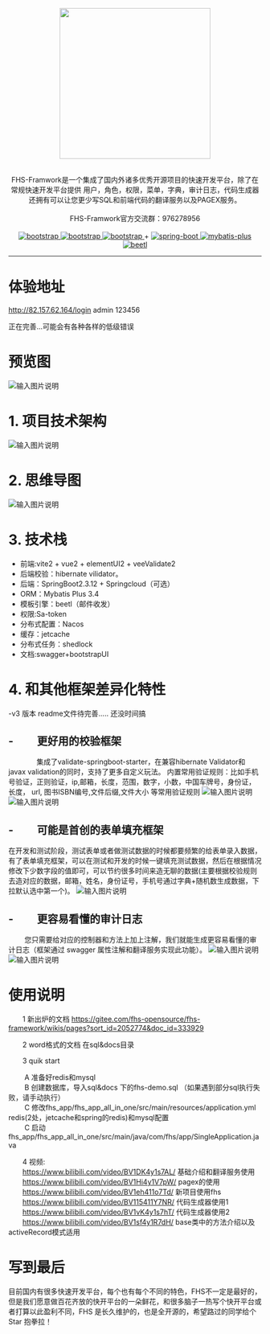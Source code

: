 <p align="center">
    <img src="https://images.gitee.com/uploads/images/2020/0715/160619_de86772a_339743.png" width="300">
    <br>      
    <br>      
    <p align="center">
         FHS-Framwork是一个集成了国内外诸多优秀开源项目的快速开发平台，除了在常规快速开发平台提供 用户，角色，权限，菜单，字典，审计日志，代码生成器 还拥有可以让您更少写SQL和前端代码的翻译服务以及PAGEX服务。
        <br>      
        <br>      
        <span>
            <span>
                FHS-Framwork官方交流群：976278956
            </span>
        </span>
        <br>
        <br>
        <a href="https://vitejs.cn/">
            <img src="https://img.shields.io/badge/vite-2-green.svg" alt="bootstrap">
        </a> 
        <a href="https://cn.vuejs.org/">
            <img src="https://img.shields.io/badge/vue-2-blue.svg" alt="bootstrap">
        </a> 
 <a href="https://element.eleme.cn/">
            <img src="https://img.shields.io/badge/elementui-2-yellow.svg" alt="bootstrap">
        </a> 
        +
        <a href="http://spring.io/projects/spring-boot">
            <img src="https://img.shields.io/badge/spring--boot-2.3.12-green.svg" alt="spring-boot">
        </a>
        <a href="http://mp.baomidou.com">
            <img src="https://img.shields.io/badge/mybatis--plus-3.4-blue.svg" alt="mybatis-plus">
        </a>  
        <a href="http://ibeetl.com/">
            <img src="https://img.shields.io/badge/saToken-2.7-yellow.svg" alt="beetl">
        </a> 
    </p>
</p>

-----------------------------------------------------------------------------------------------
# 体验地址

http://82.157.62.164/login   admin  123456

正在完善...可能会有各种各样的低级错误

# 预览图
![输入图片说明](https://images.gitee.com/uploads/images/2020/0509/110012_1d20674d_339743.png "fhs1.png")
 
# 1. 项目技术架构
![输入图片说明](https://images.gitee.com/uploads/images/2020/0509/104222_be2c1c69_339743.jpeg "技术架构.jpg")
# 2. 思维导图
![输入图片说明](https://images.gitee.com/uploads/images/2020/0701/092840_63cea85d_339743.jpeg "思维导图.jpg")
# 3. 技术栈
- 前端:vite2 + vue2 + elementUI2 + veeValidate2
- 后端校验：hibernate vilidator。
- 后端：SpringBoot2.3.12 + Springcloud（可选）
- ORM：Mybatis Plus 3.4
- 模板引擎：beetl（邮件收发）
- 权限:Sa-token
- 分布式配置：Nacos
- 缓存：jetcache
- 分布式任务：shedlock
- 文档:swagger+bootstrapUI

# 4. 和其他框架差异化特性
-v3 版本  readme文件待完善..... 还没时间搞

## - &#8194;&#8194;&#8194;&#8194;更好用的校验框架
&#8194;&#8194;&#8194;&#8194;&#8194;&#8194;&#8194;&#8194;集成了validate-springboot-starter，在兼容hibernate Validator和javax validation的同时，支持了更多自定义玩法。
内置常用验证规则：比如手机号验证，正则验证，ip,邮箱，长度，范围，数字，小数，中国车牌号，身份证，长度， url, 图书ISBN编号,文件后缀,文件大小 等常用验证规则
![输入图片说明](https://images.gitee.com/uploads/images/2020/0716/091910_067bf345_339743.png "v1.png")
![输入图片说明](https://images.gitee.com/uploads/images/2020/0716/092128_5cfa06b3_339743.png "v2.png")

## - &#8194;&#8194;&#8194;&#8194;可能是首创的表单填充框架
在开发和测试阶段，测试表单或者做测试数据的时候都要频繁的给表单录入数据，有了表单填充框架，可以在测试和开发的时候一键填充测试数据，然后在根据情况修改下少数字段的值即可，可以节约很多时间来造无聊的数据(主要根据校验规则去造对应的数据，邮箱，姓名，身份证号，手机号通过字典+随机数生成数据，下拉默认选中第一个)。
![输入图片说明](https://images.gitee.com/uploads/images/2020/0716/092456_f084f69a_339743.png "tianchong.png")

## - &#8194;&#8194;&#8194;&#8194;更容易看懂的审计日志
 &#8194;&#8194;&#8194;&#8194; 您只需要给对应的控制器和方法上加上注解，我们就能生成更容易看懂的审计日志（框架通过 swagger 属性注解和翻译服务实现此功能）。
![输入图片说明](https://images.gitee.com/uploads/images/2020/0716/100056_bda23f82_339743.png "shenji.png")
![输入图片说明](https://images.gitee.com/uploads/images/2020/0716/100105_7241f9d5_339743.png "shenji2.png")

# 使用说明


 &#8194;&#8194;&#8194;&#8194;1  新出炉的文档 https://gitee.com/fhs-opensource/fhs-framework/wikis/pages?sort_id=2052774&doc_id=333929
 
 &#8194;&#8194;&#8194;&#8194;2  word格式的文档 在sql&docs目录
 
 &#8194;&#8194;&#8194;&#8194;3  quik start
 
 &#8194;&#8194;&#8194;&#8194; A 准备好redis和mysql <br/>
 &#8194;&#8194;&#8194;&#8194; B 创建数据库，导入sql&docs 下的fhs-demo.sql （如果遇到部分sql执行失败，请手动执行） <br/>
 &#8194;&#8194;&#8194;&#8194; C 修改fhs_app/fhs_app_all_in_one/src/main/resources/application.yml redis(2处，jetcache和spring的redis)和mysql配置 <br/>
 &#8194;&#8194;&#8194;&#8194; C 启动fhs_app/fhs_app_all_in_one/src/main/java/com/fhs/app/SingleApplication.java <br/>
 
 &#8194;&#8194;&#8194;&#8194;4  视频:<br/>
&#8194;&#8194;&#8194;&#8194;https://www.bilibili.com/video/BV1DK4y1s7AL/  基础介绍和翻译服务使用<br/>
&#8194;&#8194;&#8194;&#8194;https://www.bilibili.com/video/BV1Hi4y1V7pW/  pagex的使用<br/>
&#8194;&#8194;&#8194;&#8194;https://www.bilibili.com/video/BV1eh411o7Td/  新项目使用fhs<br/>
&#8194;&#8194;&#8194;&#8194;https://www.bilibili.com/video/BV115411Y7NR/  代码生成器使用1<br/>
&#8194;&#8194;&#8194;&#8194;https://www.bilibili.com/video/BV1vK4y1s7hT/  代码生成器使用2<br/>
&#8194;&#8194;&#8194;&#8194;https://www.bilibili.com/video/BV1sf4y1R7dH/  base类中的方法介绍以及activeRecord模式适用<br/>



# 写到最后

目前国内有很多快速开发平台，每个也有每个不同的特色，FHS不一定是最好的，但是我们愿意做百花齐放的快开平台的一朵鲜花，和很多脑子一热写个快开平台或者打算以此盈利不同，FHS 是长久维护的，也是全开源的，希望路过的同学给个Star 抱拳拉！
